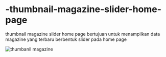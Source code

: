# -thumbnail-magazine-slider-home-page
thumbnail magazine slider home page bertujuan untuk menampilkan data magazine yang terbaru berbentuk slider pada home page

![thumbanil magazine](https://user-images.githubusercontent.com/35595156/151110525-4fdf1a69-3bdc-4d94-86b6-35c17f3caf9c.PNG)

